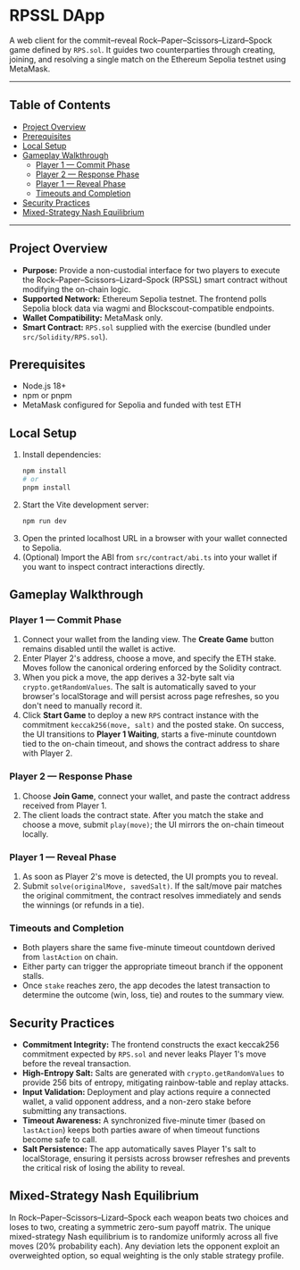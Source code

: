 # RPSSL DApp

A web client for the commit–reveal Rock–Paper–Scissors–Lizard–Spock game defined by `RPS.sol`. It guides two counterparties through creating, joining, and resolving a single match on the Ethereum Sepolia testnet using MetaMask.

---

## Table of Contents
- [Project Overview](#project-overview)
- [Prerequisites](#prerequisites)
- [Local Setup](#local-setup)
- [Gameplay Walkthrough](#gameplay-walkthrough)
  - [Player 1 — Commit Phase](#player-1--commit-phase)
  - [Player 2 — Response Phase](#player-2--response-phase)
  - [Player 1 — Reveal Phase](#player-1--reveal-phase)
  - [Timeouts and Completion](#timeouts-and-completion)
- [Security Practices](#security-practices)
- [Mixed-Strategy Nash Equilibrium](#mixed-strategy-nash-equilibrium)

---

## Project Overview
- **Purpose:** Provide a non-custodial interface for two players to execute the Rock–Paper–Scissors–Lizard–Spock (RPSSL) smart contract without modifying the on-chain logic.
- **Supported Network:** Ethereum Sepolia testnet. The frontend polls Sepolia block data via wagmi and Blockscout-compatible endpoints.
- **Wallet Compatibility:** MetaMask only.
- **Smart Contract:** `RPS.sol` supplied with the exercise (bundled under `src/Solidity/RPS.sol`).

## Prerequisites
- Node.js 18+
- npm or pnpm
- MetaMask configured for Sepolia and funded with test ETH

## Local Setup
1. Install dependencies:
   ```bash
   npm install
   # or
   pnpm install
   ```
2. Start the Vite development server:
   ```bash
   npm run dev
   ```
3. Open the printed localhost URL in a browser with your wallet connected to Sepolia.
4. (Optional) Import the ABI from `src/contract/abi.ts` into your wallet if you want to inspect contract interactions directly.

## Gameplay Walkthrough
### Player 1 — Commit Phase
1. Connect your wallet from the landing view. The **Create Game** button remains disabled until the wallet is active.
2. Enter Player 2's address, choose a move, and specify the ETH stake. Moves follow the canonical ordering enforced by the Solidity contract.
3. When you pick a move, the app derives a 32-byte salt via `crypto.getRandomValues`. The salt is automatically saved to your browser's localStorage and will persist across page refreshes, so you don't need to manually record it.
4. Click **Start Game** to deploy a new `RPS` contract instance with the commitment `keccak256(move, salt)` and the posted stake. On success, the UI transitions to **Player 1 Waiting**, starts a five-minute countdown tied to the on-chain timeout, and shows the contract address to share with Player 2.

### Player 2 — Response Phase
1. Choose **Join Game**, connect your wallet, and paste the contract address received from Player 1.
2. The client loads the contract state. After you match the stake and choose a move, submit `play(move)`; the UI mirrors the on-chain timeout locally.

### Player 1 — Reveal Phase
1. As soon as Player 2's move is detected, the UI prompts you to reveal.
2. Submit `solve(originalMove, savedSalt)`. If the salt/move pair matches the original commitment, the contract resolves immediately and sends the winnings (or refunds in a tie).

### Timeouts and Completion
- Both players share the same five-minute timeout countdown derived from `lastAction` on chain.
- Either party can trigger the appropriate timeout branch if the opponent stalls.
- Once `stake` reaches zero, the app decodes the latest transaction to determine the outcome (win, loss, tie) and routes to the summary view.

## Security Practices
- **Commitment Integrity:** The frontend constructs the exact keccak256 commitment expected by `RPS.sol` and never leaks Player 1's move before the reveal transaction.
- **High-Entropy Salt:** Salts are generated with `crypto.getRandomValues` to provide 256 bits of entropy, mitigating rainbow-table and replay attacks.
- **Input Validation:** Deployment and play actions require a connected wallet, a valid opponent address, and a non-zero stake before submitting any transactions.
- **Timeout Awareness:** A synchronized five-minute timer (based on `lastAction`) keeps both parties aware of when timeout functions become safe to call.
- **Salt Persistence:** The app automatically saves Player 1's salt to localStorage, ensuring it persists across browser refreshes and prevents the critical risk of losing the ability to reveal.


## Mixed-Strategy Nash Equilibrium
In Rock–Paper–Scissors–Lizard–Spock each weapon beats two choices and loses to two, creating a symmetric zero-sum payoff matrix. The unique mixed-strategy Nash equilibrium is to randomize uniformly across all five moves (20% probability each). Any deviation lets the opponent exploit an overweighted option, so equal weighting is the only stable strategy profile.